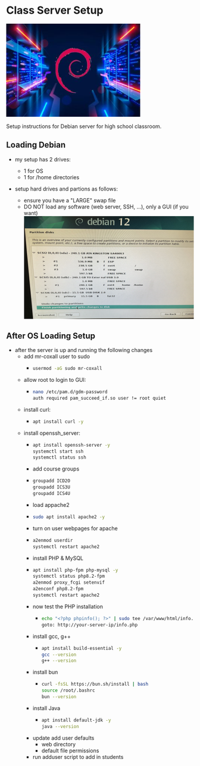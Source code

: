 # Class Server Setup

![Deban Server image](./images/debian%20_server.jpg)

Setup instructions for Debian server for high school classroom.

## Loading Debian

- my setup has 2 drives:
  - 1 for OS
  - 1 for /home directories

- setup hard drives and partions as follows:
  - ensure you have a "LARGE" swap file
  - DO NOT load any software (web server, SSH, ...), only a GUI (if you want)
![Debian Server Partition setup](./images/Debian_drive_partion_setup.jpg)

## After OS Loading Setup

- after the server is up and running the following changes
  - add mr-coxall user to sudo
    - ```sh
      usermod -aG sudo mr-coxall
      ```
  - allow root to login to GUI:
    - ```sh
      nano /etc/pam.d/gdm-password
      auth required pam_succeed_if.so user != root quiet
      ```
  - install curl:
    - ```sh
      apt install curl -y
      ```
  - install openssh_server:
    - ```sh
      apt install openssh-server -y
      systemctl start ssh
      systemctl status ssh
      ```
    - add course groups
    - ```sh
      groupadd ICD2O
      groupadd ICS3U
      groupadd ICS4U
      ```
    - load appache2
    - ```sh
      sudo apt install apache2 -y
      ```
    - turn on user webpages for apache
    - ```sh
      a2enmod userdir
      systemctl restart apache2
      ```
    - install PHP & MySQL
    - ```sh
      apt install php-fpm php-mysql -y
      systemctl status php8.2-fpm
      a2enmod proxy_fcgi setenvif
      a2enconf php8.2-fpm
      systemctl restart apache2
      ```
    - now test the PHP installation
        - ```sh
          echo "<?php phpinfo(); ?>" | sudo tee /var/www/html/info.php
          goto: http://your-server-ip/info.php
          ```
    - install gcc, g++
        - ```sh
          apt install build-essential -y
          gcc --version
          g++ --version
          ```
    - install bun
        - ```sh
          curl -fsSL https://bun.sh/install | bash
          source /root/.bashrc
          bun --version
          ```
    - install Java
        - ```sh
          apt install default-jdk -y
          java --version
          ```
    - update add user defaults
      - web directory
      - default file permissions
    - run adduser script to add in students
